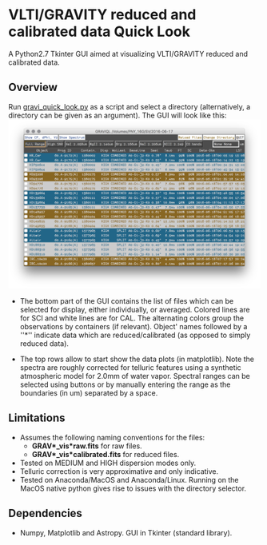 # VLTI/GRAVITY reduced and calibrated data Quick Look

A Python2.7 Tkinter GUI aimed at visualizing VLTI/GRAVITY reduced and calibrated data.

## Overview

Run [gravi_quick_look.py](gravi_quick_look.py) as a script and select a directory (alternatively, a directory can be given as an argument). The GUI will look like this: ![Figure 1](graviql.png)
* The bottom part of the GUI contains the list of files which can be selected for display, either individually, or averaged. Colored lines are for SCI and white lines are for CAL. The alternating colors group the observations by containers (if relevant). Object' names followed by a ''\*'' indicate data which are reduced/calibrated (as opposed to simply reduced data).

* The top rows allow to start show the data plots (in matplotlib). Note the spectra are roughly corrected for telluric features using a synthetic atmospheric model for 2.0mm of water vapor. Spectral ranges can be selected using buttons or by manually entering the range as the boundaries (in um) separated by a space.

## Limitations
* Assumes the following naming conventions for the files:
  * **GRAV\*\_vis\*raw.fits** for raw files.
  * **GRAV\*\_vis\*calibrated.fits** for reduced files.
* Tested on MEDIUM and HIGH dispersion modes only.
* Telluric correction is very approximative and only indicative.
* Tested on Anaconda/MacOS and Anaconda/Linux. Running on the MacOS native python gives rise to issues with the directory selector.

## Dependencies

* Numpy, Matplotlib and Astropy. GUI in Tkinter (standard library).
